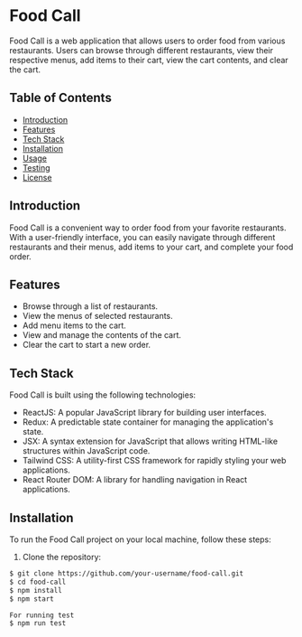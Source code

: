 # Food Call

Food Call is a web application that allows users to order food from various restaurants. Users can browse through different restaurants, view their respective menus, add items to their cart, view the cart contents, and clear the cart.

## Table of Contents
- [Introduction](#introduction)
- [Features](#features)
- [Tech Stack](#tech-stack)
- [Installation](#installation)
- [Usage](#usage)
- [Testing](#testing)
- [License](#license)

## Introduction

Food Call is a convenient way to order food from your favorite restaurants. With a user-friendly interface, you can easily navigate through different restaurants and their menus, add items to your cart, and complete your food order.

## Features

- Browse through a list of restaurants.
- View the menus of selected restaurants.
- Add menu items to the cart.
- View and manage the contents of the cart.
- Clear the cart to start a new order.

## Tech Stack

Food Call is built using the following technologies:

- ReactJS: A popular JavaScript library for building user interfaces.
- Redux: A predictable state container for managing the application's state.
- JSX: A syntax extension for JavaScript that allows writing HTML-like structures within JavaScript code.
- Tailwind CSS: A utility-first CSS framework for rapidly styling your web applications.
- React Router DOM: A library for handling navigation in React applications.

## Installation

To run the Food Call project on your local machine, follow these steps:

1. Clone the repository:

```bash
$ git clone https://github.com/your-username/food-call.git
$ cd food-call
$ npm install
$ npm start

For running test
$ npm run test

